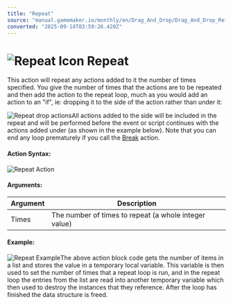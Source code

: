 ```yaml
---
title: "Repeat"
source: "manual.gamemaker.io/monthly/en/Drag_And_Drop/Drag_And_Drop_Reference/Loops/Repeat.htm"
converted: "2025-09-14T03:59:26.420Z"
---
```


# ![Repeat Icon](../../../assets/Images/Scripting_Reference/Drag_And_Drop/Reference/Loops/i_Loops_Repeat.png) Repeat

This action will repeat any actions added to it the number of times specified. You give the number of times that the actions are to be repeated and then add the action to the repeat loop, much as you would add an action to an "if", ie: dropping it to the side of the action rather than under it:

![Repeat drop actions](../../../assets/Images/Scripting_Reference/Drag_And_Drop/Reference/Loops/Repeat_Drop.png)All actions added to the side will be included in the repeat and will be performed before the event or script continues with the actions added under (as shown in the example below). Note that you can end any loop prematurely if you call the [Break](Break.md) action.

#### Action Syntax:

![Repeat Action](../../../assets/Images/Scripting_Reference/Drag_And_Drop/Reference/Loops/a_Loops_Repeat.png)

#### Arguments:

| Argument | Description |
| --- | --- |
| Times | The number of times to repeat (a whole integer value) |

#### Example:

![Repeat Example](../../../assets/Images/Scripting_Reference/Drag_And_Drop/Reference/Loops/e_Loops_Repeat.png)The above action block code gets the number of items in a list and stores the value in a temporary local variable. This variable is then used to set the number of times that a repeat loop is run, and in the repeat loop the entries from the list are read into another temporary variable which then used to destroy the instances that they reference. After the loop has finished the data structure is freed.